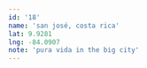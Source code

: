 ```yaml
---
id: '18'
name: 'san josé, costa rica'
lat: 9.9281
lng: -84.0907
note: 'pura vida in the big city'
---
```


